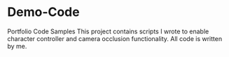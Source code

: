 # Demo-Code
Portfolio Code Samples
This project contains scripts I wrote to enable character controller
and camera occlusion functionality. All code is written by me.
